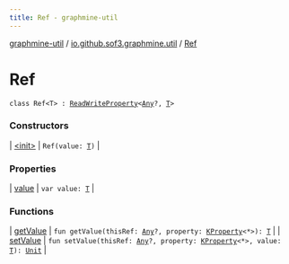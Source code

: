 ```yaml
---
title: Ref - graphmine-util
---
```


[graphmine-util](../../index.html) / [io.github.sof3.graphmine.util](../index.html) / [Ref](./index.html)

# Ref

`class Ref<T> : `[`ReadWriteProperty`](https://kotlinlang.org/api/latest/jvm/stdlib/kotlin.properties/-read-write-property/index.html)`<`[`Any`](https://kotlinlang.org/api/latest/jvm/stdlib/kotlin/-any/index.html)`?, `[`T`](index.html#T)`>`

### Constructors

| [&lt;init&gt;](-init-.html) | `Ref(value: `[`T`](index.html#T)`)` |

### Properties

| [value](value.html) | `var value: `[`T`](index.html#T) |

### Functions

| [getValue](get-value.html) | `fun getValue(thisRef: `[`Any`](https://kotlinlang.org/api/latest/jvm/stdlib/kotlin/-any/index.html)`?, property: `[`KProperty`](https://kotlinlang.org/api/latest/jvm/stdlib/kotlin.reflect/-k-property/index.html)`<*>): `[`T`](index.html#T) |
| [setValue](set-value.html) | `fun setValue(thisRef: `[`Any`](https://kotlinlang.org/api/latest/jvm/stdlib/kotlin/-any/index.html)`?, property: `[`KProperty`](https://kotlinlang.org/api/latest/jvm/stdlib/kotlin.reflect/-k-property/index.html)`<*>, value: `[`T`](index.html#T)`): `[`Unit`](https://kotlinlang.org/api/latest/jvm/stdlib/kotlin/-unit/index.html) |

